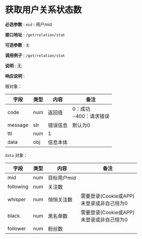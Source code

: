 # 获取用户关系状态数

**必选参数** : `mid` : 用户mid

**接口地址** : `/get/relation/stat`

**可选参数** : `无`

**调用例子** : `/get/relation/stat`

**说明** : 无

**响应说明** :

根对象：

| 字段    | 类型 | 内容     | 备注                        |
| ------- | ---- | -------- | --------------------------- |
| code    | num  | 返回值   | 0：成功<br />-400：请求错误 |
| message | str  | 错误信息 | 默认为0                     |
| ttl     | num  | 1        |                             |
| data    | obj  | 信息本体 |                             |

`data` 对象：

| 字段      | 类型 | 内容        | 备注                                            |
| --------- | ---- | ----------- | ----------------------------------------------- |
| mid       | num  | 目标用户mid |                                                 |
| following | num  | 关注数      |                                                 |
| whisper   | num  | 悄悄关注数  | 需要登录(Cookie或APP) <br />未登录或非自己恒为0 |
| black     | num  | 黑名单数    | 需要登录(Cookie或APP) <br />未登录或非自己恒为0 |
| follower  | num  | 粉丝数      |                                                 |